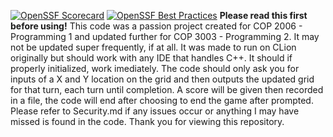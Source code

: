 [![OpenSSF Scorecard](https://api.securityscorecards.dev/projects/github.com/Tangerine-C/CSweeper/badge)](https://securityscorecards.dev/viewer/?uri=github.com/Tangerine-C/CSweeper) 
[![OpenSSF Best Practices](https://www.bestpractices.dev/projects/8502/badge)](https://www.bestpractices.dev/projects/8502)
**Please read this first before using!**
This code was a passion project created for COP 2006 - Programming 1 and updated further for COP 3003 - Programming 2. It may not be updated super frequently, if at all. It was made to run on CLion originally but should work with any IDE that handles C++. It should if properly initialized, work imediately. The code should only ask you for inputs of a X and Y location on the grid and then outputs the updated grid for that turn, each turn until completion. A score will be given then recorded in a file, the code will end after choosing to end the game after prompted. Please refer to Security.md if any issues occur or anything I may have missed is found in the code. Thank you for viewing this repository.

